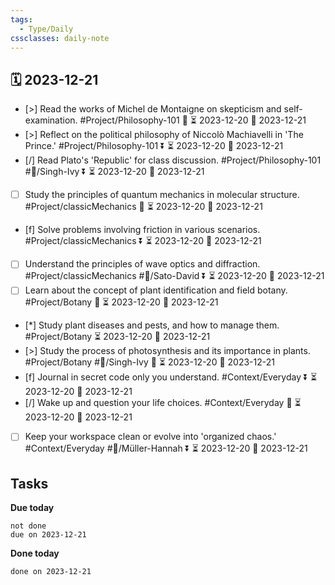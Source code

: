 ```yaml
---
tags:
  - Type/Daily
cssclasses: daily-note
---
```


## 🗓️ 2023-12-21

- [>] Read the works of Michel de Montaigne on skepticism and self-examination. #Project/Philosophy-101 🔽 ⏳ 2023-12-20 📅 2023-12-21
- [>] Reflect on the political philosophy of Niccolò Machiavelli in 'The Prince.' #Project/Philosophy-101 ⏬ ⏳ 2023-12-20 📅 2023-12-21
- [/] Read Plato's 'Republic' for class discussion. #Project/Philosophy-101 #👤/Singh-Ivy ⏬ ⏳ 2023-12-20 📅 2023-12-21
- [ ] Study the principles of quantum mechanics in molecular structure. #Project/classicMechanics 🔼 ⏳ 2023-12-20 📅 2023-12-21
- [f] Solve problems involving friction in various scenarios. #Project/classicMechanics ⏬ ⏳ 2023-12-20 📅 2023-12-21
- [ ] Understand the principles of wave optics and diffraction. #Project/classicMechanics #👤/Sato-David ⏬ ⏳ 2023-12-20 📅 2023-12-21
- [ ] Learn about the concept of plant identification and field botany. #Project/Botany 🔽 ⏳ 2023-12-20 📅 2023-12-21
- [*] Study plant diseases and pests, and how to manage them. #Project/Botany ⏳ 2023-12-20 📅 2023-12-21
- [>] Study the process of photosynthesis and its importance in plants. #Project/Botany #👤/Singh-Ivy 🔺 ⏳ 2023-12-20 📅 2023-12-21
- [f] Journal in secret code only you understand. #Context/Everyday ⏬ ⏳ 2023-12-20 📅 2023-12-21
- [/] Wake up and question your life choices. #Context/Everyday 🔺 ⏳ 2023-12-20 📅 2023-12-21
- [ ] Keep your workspace clean or evolve into 'organized chaos.' #Context/Everyday #👤/Müller-Hannah ⏬ ⏳ 2023-12-20 📅 2023-12-21

## Tasks

**Due today**

```tasks
not done
due on 2023-12-21
```

**Done today**

```tasks
done on 2023-12-21
```
            